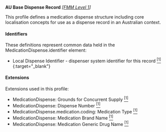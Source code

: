 **AU Base Dispense Record**  *[[FMM Level 1](guidance.html)]*

This profile defines a medication dispense structure including core localisation concepts for use as a dispense record in an Australian context.

#### Identifiers
These definitions represent common data held in the MedicationDispense.identifier element:
* Local Dispense Identifier - dispenser system identifier for this record [<sup>[1]</sup>](http://ns.electronichealth.net.au/id/hpio-scoped/dispense/1.0/index.html){:target="_blank"}


#### Extensions
Extensions used in this profile:
* MedicationDispense: Grounds for Concurrent Supply [<sup>[1]</sup>](http://hl7.org.au/fhir/StructureDefinition/grounds-for-concurrent-supply)
* MedicationDispense: Dispense Number [<sup>[1]</sup>](http://hl7.org.au/fhir/StructureDefinition/dispense-number)
* MedicationDispense.medication.coding: Medication Type [<sup>[1]</sup>](http://hl7.org.au/fhir/StructureDefinition/medication-type)
* MedicationDispense: Medication Brand Name [<sup>[1]</sup>](http://hl7.org.au/fhir/StructureDefinition/medication-brand-name)
* MedicationDispense: Medication Generic Drug Name [<sup>[1]</sup>](http://hl7.org.au/fhir/StructureDefinition/medication-generic-name)
